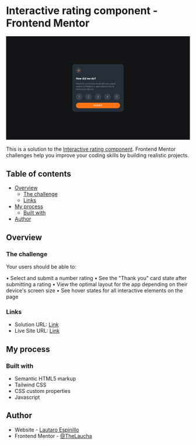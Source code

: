 # Interactive rating component - Frontend Mentor

![Design preview for the Interactive rating component challenge hub](./images/preview.png)

This is a solution to the [Interactive rating component](https://www.frontendmentor.io/challenges/interactive-rating-component-koxpeBUmI/hub/interactive-rating-component-BJPDxELXc). Frontend Mentor challenges help you improve your coding skills by building realistic projects.

## Table of contents

- [Overview](#overview)
  - [The challenge](#the-challenge)
  - [Links](#links)
- [My process](#my-process)
  - [Built with](#built-with)
- [Author](#author)

## Overview

### The challenge

Your users should be able to:

• Select and submit a number rating
• See the "Thank you" card state after submitting a rating
• View the optimal layout for the app depending on their device's screen size
• See hover states for all interactive elements on the page

### Links

- Solution URL: [Link](https://www.frontendmentor.io/challenges/interactive-rating-component-koxpeBUmI/hub/interactive-rating-component-Skf1U62Eq)
- Live Site URL: [Link](https://thelaucha.github.io/interactive-rating-component-FM/)

## My process

### Built with

- Semantic HTML5 markup
- Tailwind CSS
- CSS custom properties
- Javascript

## Author

- Website - [Lautaro Espinillo](https://thelaucha.github.io/lautaro_espinillo_portfolio/)
- Frontend Mentor - [@TheLaucha](https://www.frontendmentor.io/profile/TheLaucha)
